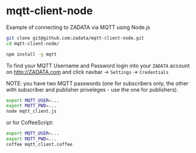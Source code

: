 mqtt-client-node
================

Example of connecting to ZADATA via MQTT using Node.js

``` bash
git clone git@github.com:zadata/mqtt-client-node.git
cd mqtt-client-node/

npm install -g mqtt
```

To find your MQTT Username and Password
login into your `ZADATA` account on http://ZADATA.com and click navbar -> `Settings` -> `Credentials`

NOTE: you have two MQTT passwords (one for subscribers only, the other with subscriber and publisher priveleges - use the one for publishers).

``` bash
export MQTT_USER=...
export MQTT_PWD=...
node mqtt_client.js
```

or for CoffeeScript:

``` bash
export MQTT_USER=...
export MQTT_PWD=...
coffee mqtt_client.coffee
```
